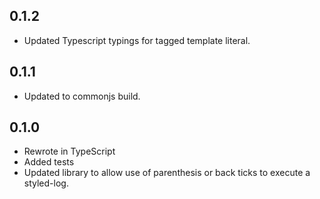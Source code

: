 ## 0.1.2
- Updated Typescript typings for tagged template literal.

## 0.1.1
- Updated to commonjs build.

## 0.1.0

- Rewrote in TypeScript
- Added tests
- Updated library to allow use of parenthesis or back ticks to execute a styled-log.